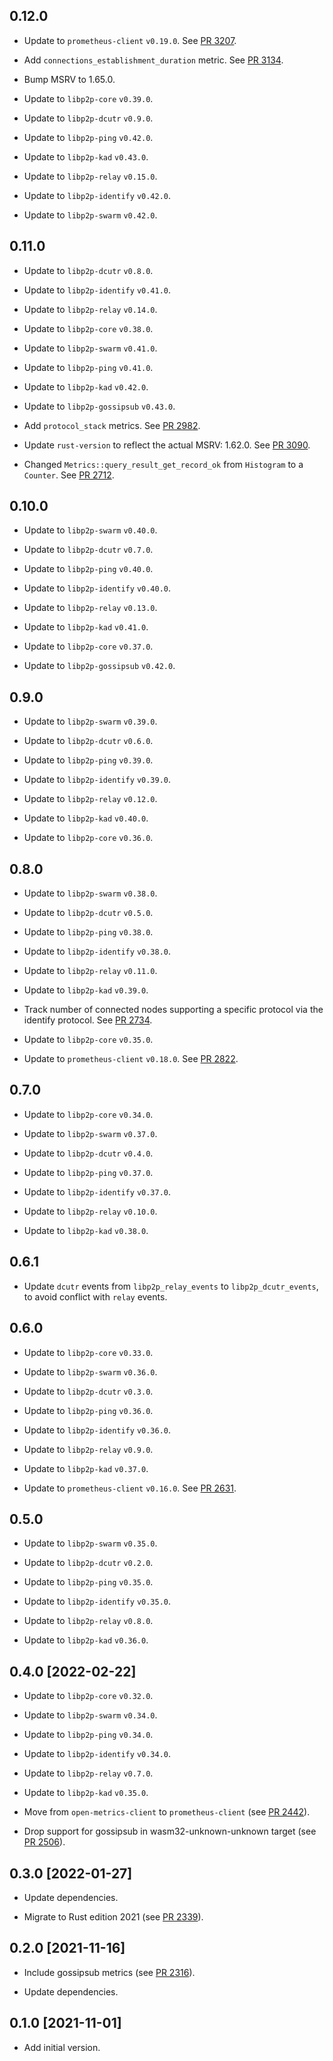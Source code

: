## 0.12.0

- Update to `prometheus-client` `v0.19.0`. See [PR 3207].

- Add `connections_establishment_duration` metric. See [PR 3134].

- Bump MSRV to 1.65.0.

- Update to `libp2p-core` `v0.39.0`.

- Update to `libp2p-dcutr` `v0.9.0`.

- Update to `libp2p-ping` `v0.42.0`.

- Update to `libp2p-kad` `v0.43.0`.

- Update to `libp2p-relay` `v0.15.0`.

- Update to `libp2p-identify` `v0.42.0`.

- Update to `libp2p-swarm` `v0.42.0`.

[PR 3134]: https://github.com/libp2p/rust-libp2p/pull/3134/
[PR 3207]: https://github.com/libp2p/rust-libp2p/pull/3207/

## 0.11.0

- Update to `libp2p-dcutr` `v0.8.0`.

- Update to `libp2p-identify` `v0.41.0`.

- Update to `libp2p-relay` `v0.14.0`.

- Update to `libp2p-core` `v0.38.0`.

- Update to `libp2p-swarm` `v0.41.0`.

- Update to `libp2p-ping` `v0.41.0`.

- Update to `libp2p-kad` `v0.42.0`.

- Update to `libp2p-gossipsub` `v0.43.0`.

- Add `protocol_stack` metrics. See [PR 2982].

- Update `rust-version` to reflect the actual MSRV: 1.62.0. See [PR 3090].

- Changed `Metrics::query_result_get_record_ok` from `Histogram` to a `Counter`.
  See [PR 2712].

[PR 2982]: https://github.com/libp2p/rust-libp2p/pull/2982/
[PR 3090]: https://github.com/libp2p/rust-libp2p/pull/3090
[PR 2712]: https://github.com/libp2p/rust-libp2p/pull/2712

## 0.10.0

- Update to `libp2p-swarm` `v0.40.0`.

- Update to `libp2p-dcutr` `v0.7.0`.

- Update to `libp2p-ping` `v0.40.0`.

- Update to `libp2p-identify` `v0.40.0`.

- Update to `libp2p-relay` `v0.13.0`.

- Update to `libp2p-kad` `v0.41.0`.

- Update to `libp2p-core` `v0.37.0`.

- Update to `libp2p-gossipsub` `v0.42.0`.

## 0.9.0

- Update to `libp2p-swarm` `v0.39.0`.

- Update to `libp2p-dcutr` `v0.6.0`.

- Update to `libp2p-ping` `v0.39.0`.

- Update to `libp2p-identify` `v0.39.0`.

- Update to `libp2p-relay` `v0.12.0`.

- Update to `libp2p-kad` `v0.40.0`.

- Update to `libp2p-core` `v0.36.0`.

## 0.8.0

- Update to `libp2p-swarm` `v0.38.0`.

- Update to `libp2p-dcutr` `v0.5.0`.

- Update to `libp2p-ping` `v0.38.0`.

- Update to `libp2p-identify` `v0.38.0`.

- Update to `libp2p-relay` `v0.11.0`.

- Update to `libp2p-kad` `v0.39.0`.

- Track number of connected nodes supporting a specific protocol via the identify protocol. See [PR 2734].

- Update to `libp2p-core` `v0.35.0`.

- Update to `prometheus-client` `v0.18.0`. See [PR 2822].

[PR 2822]: https://github.com/libp2p/rust-libp2p/pull/2761/

[PR 2734]: https://github.com/libp2p/rust-libp2p/pull/2734/

## 0.7.0

- Update to `libp2p-core` `v0.34.0`.

- Update to `libp2p-swarm` `v0.37.0`.

- Update to `libp2p-dcutr` `v0.4.0`.

- Update to `libp2p-ping` `v0.37.0`.

- Update to `libp2p-identify` `v0.37.0`.

- Update to `libp2p-relay` `v0.10.0`.

- Update to `libp2p-kad` `v0.38.0`.

## 0.6.1

- Update `dcutr` events from `libp2p_relay_events` to `libp2p_dcutr_events`, to avoid conflict with `relay` events.

## 0.6.0

- Update to `libp2p-core` `v0.33.0`.

- Update to `libp2p-swarm` `v0.36.0`.

- Update to `libp2p-dcutr` `v0.3.0`.

- Update to `libp2p-ping` `v0.36.0`.

- Update to `libp2p-identify` `v0.36.0`.

- Update to `libp2p-relay` `v0.9.0`.

- Update to `libp2p-kad` `v0.37.0`.

- Update to `prometheus-client` `v0.16.0`. See [PR 2631].

[PR 2631]: https://github.com/libp2p/rust-libp2p/pull/2631

## 0.5.0

- Update to `libp2p-swarm` `v0.35.0`.

- Update to `libp2p-dcutr` `v0.2.0`.

- Update to `libp2p-ping` `v0.35.0`.

- Update to `libp2p-identify` `v0.35.0`.

- Update to `libp2p-relay` `v0.8.0`.

- Update to `libp2p-kad` `v0.36.0`.

## 0.4.0 [2022-02-22]

- Update to `libp2p-core` `v0.32.0`.

- Update to `libp2p-swarm` `v0.34.0`.

- Update to `libp2p-ping` `v0.34.0`.

- Update to `libp2p-identify` `v0.34.0`.

- Update to `libp2p-relay` `v0.7.0`.

- Update to `libp2p-kad` `v0.35.0`.

- Move from `open-metrics-client` to `prometheus-client` (see [PR 2442]).

- Drop support for gossipsub in wasm32-unknown-unknown target (see [PR 2506]).

[PR 2442]: https://github.com/libp2p/rust-libp2p/pull/2442

[PR 2506]: https://github.com/libp2p/rust-libp2p/pull/2506

## 0.3.0 [2022-01-27]

- Update dependencies.

- Migrate to Rust edition 2021 (see [PR 2339]).

[PR 2339]: https://github.com/libp2p/rust-libp2p/pull/2339

## 0.2.0 [2021-11-16]

- Include gossipsub metrics (see [PR 2316]).

- Update dependencies.

[PR 2316]: https://github.com/libp2p/rust-libp2p/pull/2316

## 0.1.0 [2021-11-01]

- Add initial version.
